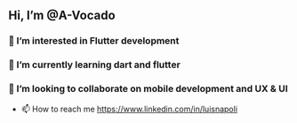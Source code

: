 ## Hi, I’m @A-Vocado
### 👀 I’m interested in Flutter development
### 🌱 I’m currently learning dart and flutter
###  💞️ I’m looking to collaborate on mobile development and UX & UI
- 📫 How to reach me https://www.linkedin.com/in/luisnapoli

<!---
A-Vocado/A-Vocado is a ✨ special ✨ repository because its `README.md` (this file) appears on your GitHub profile.
You can click the Preview link to take a look at your changes.
--->
